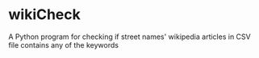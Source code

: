 # wikiCheck
A Python program for checking if street names' wikipedia articles in CSV file contains  any of the keywords
